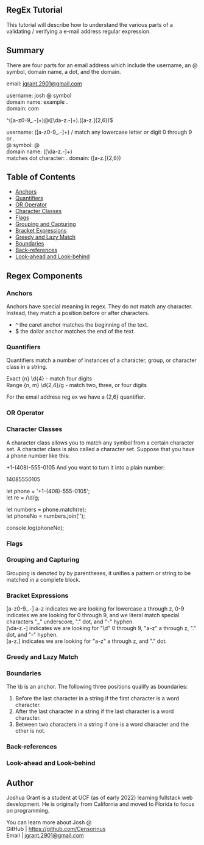 ## RegEx Tutorial

This tutorial will describe how to understand the various parts of a validating / verifying a e-mail address regular expression.

## Summary

There are four parts for an email address which include the username, an @ symbol, domain name, a dot, and the domain.

email: jgrant.2901@gmail.com

username: josh 
@ symbol  
domain name: example
.  
domain: com  

^([a-z0-9_\.-]+)@([\da-z\.-]+)\.([a-z\.]{2,6})$ 

username: ([a-z0-9_\.-]+) / match any lowercase letter or digit 0 through 9 or .  
@ symbol: @  
domain name: ([\da-z\.-]+)  
matches dot character: \. 
domain: ([a-z\.]{2,6})

## Table of Contents

- [Anchors](#anchors)
- [Quantifiers](#quantifiers)
- [OR Operator](#or-operator)
- [Character Classes](#character-classes)
- [Flags](#flags)
- [Grouping and Capturing](#grouping-and-capturing)
- [Bracket Expressions](#bracket-expressions)
- [Greedy and Lazy Match](#greedy-and-lazy-match)
- [Boundaries](#boundaries)
- [Back-references](#back-references)
- [Look-ahead and Look-behind](#look-ahead-and-look-behind)

## Regex Components

### Anchors

Anchors have special meaning in regex. They do not match any character. Instead, they match a position before or after characters.

- ^ the caret anchor matches the beginning of the text.
- $ the dollar anchor matches the end of the text.

### Quantifiers

Quantifiers match a number of instances of a character, group, or character class in a string.

Exact {n} \d{4} - match four digits  
Range {n, m} \d{2,4}/g - match two, three, or four digits

For the email address reg ex we have a {2,6} quantifier.

### OR Operator

### Character Classes

A character class allows you to match any symbol from a certain character set. A character class is also called a character set. Suppose that you have a phone number like this:

+1-(408)-555-0105
And you want to turn it into a plain number:

14085550105

let phone = '+1-(408)-555-0105';  
let re = /\d/g;

let numbers = phone.match(re);  
let phoneNo = numbers.join('');

console.log(phoneNo);

### Flags

### Grouping and Capturing

Grouping is denoted by by parentheses, it unifies a pattern or string to be matched in a complete block.

### Bracket Expressions

[a-z0-9_\.-] a-z indicates we are looking for lowercase a through z, 0-9 indicates we are looking for 0 through 9, and we literal match special characters "_" underscore, "\." dot, and "-" hyphen.  
[\da-z\.-] indicates we are looking for "\d" 0 through 9, "a-z" a through z, "\." dot, and "-" hyphen.  
[a-z\.] indicates we are looking for "a-z" a through z, and "\." dot.

### Greedy and Lazy Match

### Boundaries

The \b is an anchor. The following three positions qualify as boundaries:  
1. Before the last character in a string if the first character is a word character.
2. After the last character in a string if the last character is a word character.
3. Between two characters in a string if one is a word character and the other is not.

### Back-references

### Look-ahead and Look-behind

## Author

Joshua Grant is a student at UCF (as of early 2022) learning fullstack web development. He is originally from California and moved to Florida to focus on programming.

You can learn more about Josh @  
GitHub | https://github.com/Censorinus  
Email | jgrant.2901@gmail.com